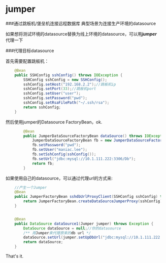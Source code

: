 # jumper

###通过跳板机/堡垒机连接远程数据库
典型场景为连接生产环境的datasource

如果想将测试环境的datasource替换为线上环境的datasource，可以用***jumper***代理一下

###代理目标datasource

首先需要配置跳板机：

```java
	@Bean
    public SSHConfig sshConfig() throws IOException {
        SSHConfig sshConfig = new SSHConfig();
        sshConfig.setHost("192.168.2.2");//跳板机ip
        sshConfig.setPort(33);//跳板机port
        sshConfig.setUser("user");
        sshConfig.setPassword("pwd");
        sshConfig.setRsaFilePath("~/.ssh/rsa");
        return sshConfig;
    }
```

然后使用jumper的Datasource FactoryBean，ok.

```java
 		@Bean
        public JumperDataSourceFactoryBean dataSource() throws IOException {
            JumperDataSourceFactoryBean fb = new JumperDataSourceFactoryBean();
            fb.setPassword("pwd");
            fb.setUser("maniac.lee");
            fb.setSshConfig(sshConfig());
            fb.setUrl("jdbc:mysql://10.1.111.222:3306/Db");
            return fb;
        }
```

如果使用自己的datasource，可以通过代理url的方式来:

```java
	//产生一个Jumper
	@Bean
    public JumperFactoryBean sshdbUrlProxyClient(SSHConfig sshConfig) throws Exception {
        return JumperFactoryBean.createDataSourceJumperProxy(sshConfig);
    }


    @Bean
    public DataSource dataSource1(Jumper jumper) throws Exception {
        DataSource dataSource = null;//你的datasource
        /** 用Jumper来代理原来的db url */
        dataSource.setUrl(jumper.setUpDbUrl("jdbc:mysql://10.1.111.222:3306/Db?user=user&password=pwd"));
        return dataSource;
    }
```

That's it.

